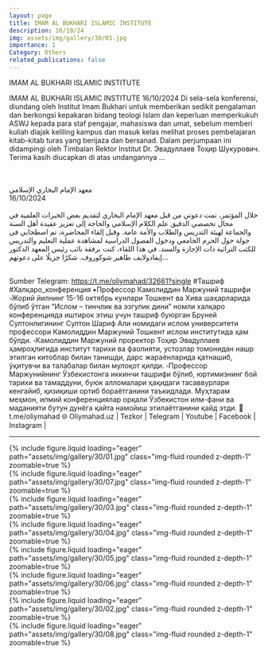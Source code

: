 ```yaml
---
layout: page
title: IMAM AL BUKHARI ISLAMIC INSTITUTE
description: 16/10/24
img: assets/img/gallery/30/01.jpg
importance: 1
Category: Others
related_publications: false
---
```


<p class="distill-post-title">IMAM AL BUKHARI ISLAMIC INSTITUTE</p>

IMAM AL BUKHARI ISLAMIC INSTITUTE
16/10/2024
Di sela-sela konferensi, diundang oleh Institut Imam Bukhari untuk memberikan sedikit pengalaman dan berkongsi kepakaran bidang teologi Islam dan keperluan memperkukuh ASWJ kepada para staf pengajar, mahasiswa dan umat, sebelum memberi kuliah diajak keliling kampus dan masuk kelas melihat proses pembelajaran kitab-kitab turas yang berijaza dan bersanad.
Dalam perjumpaan ini didampingi oleh Timbalan Rektor Institut Dr. Эвадуллаев Тоҳир Шукурович. Terima kasih diucapkan di atas undangannya ...

<div class="rtl">
<br>
<br>
معهد الإمام البخاري الإسلامي  
<br>

</div>
16/10/2024  
<div class="rtl">
<br>
خلال المؤتمر، تمت دعوتي من قبل معهد الإمام البخاري لتقديم بعض الخبرات العلمية في مجال تخصصي الدقيق علم الكلام الإسلامي والحاجة إلى تعزيز عقيدة أهل السنة والجماعة لهيئة التدريس والطلاب والأمة عامة. وقبل إلقاء المحاضرة، تم اصطحابي في جولة حول الحرم الجامعي ودخول الفصول الدراسية لمشاهدة عملية التعليم والتدريس للكتب التراثية ذات الإجازة والسند.  
في هذا اللقاء، كنت برفقة نائب رئيس المعهد الدكتور إيفادولايف طاهير شوكوروف. شكرًا جزيلًا على دعوتهم...
<br>
<br>
</div>

Sumber Telegram:
https://t.me/oliymahad/32661?single
#Ташриф #Халқаро_конференция
▪️Профессор Камолиддин Маржуний ташрифи
▫️Жорий йилнинг 15-16 октябрь кунлари Тошкент ва Хива шаҳарларида бўлиб ўтган “Ислом – тинчлик ва эзгулик дини” номли халқаро конференцияда иштирок этиш учун ташриф буюрган Бруней Султонлигининг Султон Шариф Али номидаги ислом университети профессори Камолиддин Маржуний Тошкент ислом институтида ҳам бўлди.
▫️Камолиддин Маржуний проректор Тоҳир Эвадуллаев ҳамроҳлигида институт тарихи ва фаолияти, устозлар томонидан нашр этилган китоблар билан танишди, дарс жараёнларида қатнашиб, ўқитувчи ва талабалар билан мулоқот қилди.
▫️Профессор Маржунийнинг Ўзбекистонга иккинчи ташрифи бўлиб, юртимизнинг бой тарихи ва тамаддуни, буюк алломалари ҳақидаги тасаввурлари кенгайиб, қизиқиши ортиб бораётганини таъкидлади. Муҳтарам меҳмон, илмий конференциялар орқали Ўзбекистон илм-фани ва маданияти бутун дунёга қайта намойиш этилаётганини қайд этди.
🔗 t.me/oliymahad
🌐 Oliymahad.uz | Tezkor | Telegram | Youtube | Facebook | Instagram |

---

<div class="row mt-3">
    <div class="col-sm mt-3 mt-md-0">
        {% include figure.liquid loading="eager" path="assets/img/gallery/30/01.jpg" class="img-fluid rounded z-depth-1" zoomable=true %}
    </div>
        <div class="col-sm mt-3 mt-md-0">
        {% include figure.liquid loading="eager" path="assets/img/gallery/30/07.jpg" class="img-fluid rounded z-depth-1" zoomable=true %}
    </div>
    <div class="col-sm mt-3 mt-md-0">
        {% include figure.liquid loading="eager" path="assets/img/gallery/30/03.jpg" class="img-fluid rounded z-depth-1" zoomable=true %}
    </div>
</div>

<div class="row mt-3">
    <div class="col-sm mt-3 mt-md-0">
        {% include figure.liquid loading="eager" path="assets/img/gallery/30/04.jpg" class="img-fluid rounded z-depth-1" zoomable=true %}
    </div>
    <div class="col-sm mt-3 mt-md-0">
        {% include figure.liquid loading="eager" path="assets/img/gallery/30/05.jpg" class="img-fluid rounded z-depth-1" zoomable=true %}
    </div>
    <div class="col-sm mt-3 mt-md-0">
        {% include figure.liquid loading="eager" path="assets/img/gallery/30/06.jpg" class="img-fluid rounded z-depth-1" zoomable=true %}
    </div>
</div>

<div class="row mt-3">
    <div class="col-sm mt-3 mt-md-0">
        {% include figure.liquid loading="eager" path="assets/img/gallery/30/02.jpg" class="img-fluid rounded z-depth-1" zoomable=true %}
    </div>
    <div class="col-sm mt-3 mt-md-0">
        {% include figure.liquid loading="eager" path="assets/img/gallery/30/08.jpg" class="img-fluid rounded z-depth-1" zoomable=true %}
    </div>
</div>
